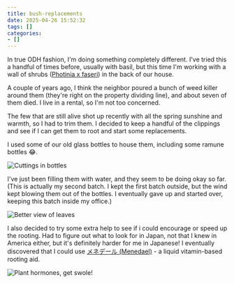 ```yaml
---
title: bush-replacements
date: 2025-04-26 15:52:32
tags: []
categories:
- []
---
```


In true ODH fashion, I'm doing something completely different. I've tried this a handful of times before, usually with basil, but this time I'm working with a wall of shrubs ([Photinia x faseri](https://en.wikipedia.org/wiki/Photinia_%C3%97_fraseri)) in the back of our house.

A couple of years ago, I think the neighbor poured a bunch of weed killer around them (they're right on the property dividing line), and about seven of them died. I live in a rental, so I'm not too concerned.

The few that are still alive shot up recently with all the spring sunshine and warmth, so I had to trim them. I decided to keep a handful of the clippings and see if I can get them to root and start some replacements.

I used some of our old glass bottles to house them, including some ramune bottles 😂.

![Cuttings in bottles](images/25-04-26/20250426_154332.jpg)

I've just been filling them with water, and they seem to be doing okay so far. (This is actually my second batch. I kept the first batch outside, but the wind kept blowing them out of the bottles. I eventually gave up and started over, keeping this batch inside my office.)

![Better view of leaves](images/25-04-26/49fa8074-5094-4d35-9884-8214a2fd168e1611324099859024085.jpg)

I also decided to try some extra help to see if i could encourage or speed up the rooting. Had to figure out what to look for in Japan, not that I knew in America either, but it's definitely harder for me in Japanese! I eventually discovered that I could use [メネデール (Menedael)](https://www.menedael.co.jp/) - a liquid vitamin-based rooting aid.

![Plant hormones, get swole!](images/25-04-26/75898082-f7b3-419e-afe0-d9e7eb74fb0f888727881538993609.jpg)